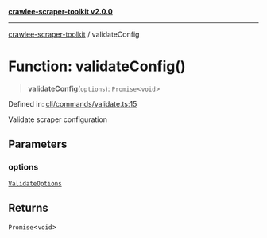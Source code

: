 [**crawlee-scraper-toolkit v2.0.0**](../README.md)

***

[crawlee-scraper-toolkit](../globals.md) / validateConfig

# Function: validateConfig()

> **validateConfig**(`options`): `Promise`\<`void`\>

Defined in: [cli/commands/validate.ts:15](https://github.com/devalexanderdaza/crawlee-scraper-toolkit/blob/main/src/cli/commands/validate.ts#L15)

Validate scraper configuration

## Parameters

### options

[`ValidateOptions`](../-internal-/interfaces/ValidateOptions.md)

## Returns

`Promise`\<`void`\>
